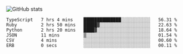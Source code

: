 ![GitHub stats](https://github-readme-stats.vercel.app/api?username=ksk001100&show_icons=true&theme=tokyonight)

<!--START_SECTION:waka-->

```text
TypeScript   7 hrs 4 mins    ██████████████░░░░░░░░░░░   56.31 %
Ruby         2 hrs 50 mins   █████▓░░░░░░░░░░░░░░░░░░░   22.63 %
Python       2 hrs 20 mins   ████▓░░░░░░░░░░░░░░░░░░░░   18.64 %
JSON         11 mins         ▒░░░░░░░░░░░░░░░░░░░░░░░░   01.54 %
CSV          4 mins          ░░░░░░░░░░░░░░░░░░░░░░░░░   00.60 %
ERB          0 secs          ░░░░░░░░░░░░░░░░░░░░░░░░░   00.11 %
```

<!--END_SECTION:waka-->
